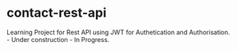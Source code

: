 # contact-rest-api

Learning Project for Rest API using JWT for Authetication and Authorisation. - Under construction - In Progress.
